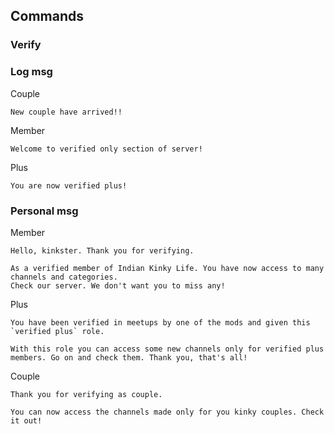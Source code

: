 ## Commands

### Verify

### Log msg

Couple
```
New couple have arrived!!
```

Member
```
Welcome to verified only section of server!
```

Plus
```
You are now verified plus!
```

### Personal msg

Member
```
Hello, kinkster. Thank you for verifying.

As a verified member of Indian Kinky Life. You have now access to many channels and categories.
Check our server. We don't want you to miss any!
```

Plus
```
You have been verified in meetups by one of the mods and given this `verified plus` role.

With this role you can access some new channels only for verified plus members. Go on and check them. Thank you, that's all!
```

Couple
```
Thank you for verifying as couple.

You can now access the channels made only for you kinky couples. Check it out!
```